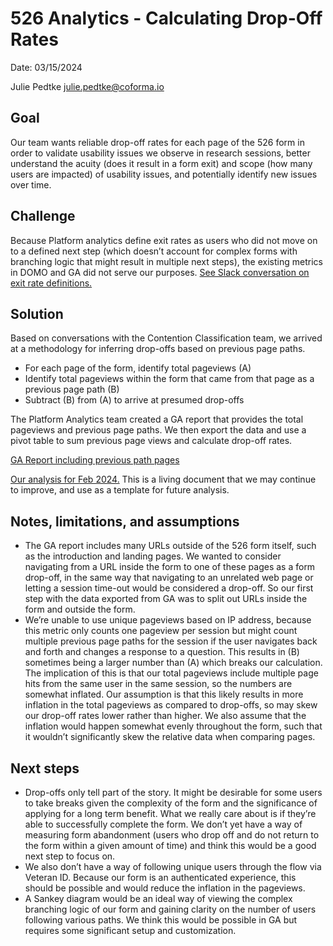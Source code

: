 # 526 Analytics - Calculating Drop-Off Rates

Date: 03/15/2024

Julie Pedtke 
julie.pedtke@coforma.io

## Goal
Our team wants reliable drop-off rates for each page of the 526 form in order to validate usability issues we observe in research sessions, better understand the acuity (does it result in a form exit) and scope (how many users are impacted) of usability issues, and potentially identify new issues over time. 

## Challenge
Because Platform analytics define exit rates as users who did not move on to a defined next step (which doesn’t account for complex forms with branching logic that might result in multiple next steps), the existing metrics in DOMO and GA did not serve our purposes. [See Slack conversation on exit rate definitions.](https://dsva.slack.com/archives/C1Q4294JJ/p1708113211058089?thread_ts=1708103275.754219&cid=C1Q4294JJ)

## Solution
Based on conversations with the Contention Classification team, we arrived at a methodology for inferring drop-offs based on previous page paths. 
- For each page of the form, identify total pageviews (A)
- Identify total pageviews within the form that came from that page as a previous page path (B)
- Subtract (B) from (A) to arrive at presumed drop-offs

The Platform Analytics team created a GA report that provides the total pageviews and previous page paths. We then export the data and use a pivot table to sum previous page views and calculate drop-off rates. 

[GA Report including previous path pages](https://analytics.google.com/analytics/web/#/report/content-pages/a50123418w177519031p176188361/_u.date00=20240201&_u.date01=20240229&explorer-table.advFilter=%5B%5B0,%22analytics.pagePath%22,%22BW%22,%22www.va.gov~2Fdisability~2Ffile-disability-claim-form-21-526ez~2F%22,0%5D,%5B0,%22analytics.previousPagePath%22,%22BW%22,%22www.va.gov~2Fdisability~2Ffile-disability-claim-form-21-526ez~2F%22,0%5D%5D&explorer-table.plotKeys=%5B%5D&explorer-table.secSegmentId=analytics.previousPagePath&explorer-table.rowCount=5000/)

[Our analysis for Feb 2024.](https://docs.google.com/spreadsheets/d/1Ba7fixOCyOqbe0q8_5mh4s0p5hYbpaw2x_KAX-jcoKo/edit#gid=1500622252) This is a living document that we may continue to improve, and use as a template for future analysis. 

## Notes, limitations, and assumptions
- The GA report includes many URLs outside of the 526 form itself, such as the introduction and landing pages. We wanted to consider navigating from a URL inside the form to one of these pages as a form drop-off, in the same way that navigating to an unrelated web page or letting a session time-out would be considered a drop-off. So our first step with the data exported from GA was to split out URLs inside the form and outside the form.
- We’re unable to use unique pageviews based on IP address, because this metric only counts one pageview per session but might count multiple previous page paths for the session if the user navigates back and forth and changes a response to a question. This results in (B) sometimes being a larger number than (A) which breaks our calculation. The implication of this is that our total pageviews include multiple page hits from the same user in the same session, so the numbers are somewhat inflated. Our assumption is that this likely results in more inflation in the total pageviews as compared to drop-offs, so may skew our drop-off rates lower rather than higher. We also assume that the inflation would happen somewhat evenly throughout the form, such that it wouldn’t significantly skew the relative data when comparing pages. 

## Next steps
- Drop-offs only tell part of the story. It might be desirable for some users to take breaks given the complexity of the form and the significance of applying for a long term benefit. What we really care about is if they’re able to successfully complete the form. We don’t yet have a way of measuring form abandonment (users who drop off and do not return to the form within a given amount of time) and think this would be a good next step to focus on.
- We also don’t have a way of following unique users through the flow via Veteran ID. Because our form is an authenticated experience, this should be possible and would reduce the inflation in the pageviews.
- A Sankey diagram would be an ideal way of viewing the complex branching logic of our form and gaining clarity on the number of users following various paths. We think this would be possible in GA but requires some significant setup and customization. 
